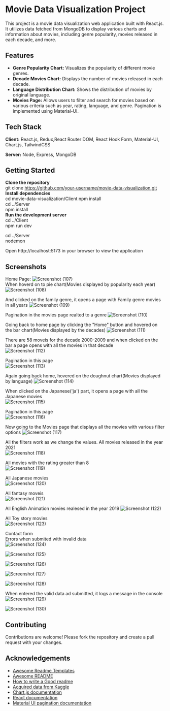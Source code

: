 
# Movie Data Visualization Project

This project is a movie data visualization web application built with React.js. It utilizes data fetched from MongoDB to display various charts and information about movies, including genre popularity, movies released in each decade, and more.


## Features

- **Genre Popularity Chart:** Visualizes the popularity of different movie genres.
- **Decade Movies Chart:** Displays the number of movies released in each decade.
- **Language Distribution Chart:** Shows the distribution of movies by original language.
- **Movies Page:** Allows users to filter and search for movies based on various criteria such as year, rating, language, and genre. Pagination is implemented using Material-UI.


## Tech Stack

**Client:** React.js, Redux,React Router DOM, React Hook Form, Material-UI, Chart.js, TailwindCSS

**Server:** Node, Express, MongoDB


## Getting Started

**Clone the repository**  
git clone https://github.com/your-username/movie-data-visualization.git  
**Install dependencies**  
cd movie-data-visualization/Client 
npm install  
cd ../Server  
npm install  
**Run the development server**  
cd ../Client   
npm run dev  

cd ../Server  
nodemon  

Open http://localhost:5173 in your browser to view the application  



## Screenshots

Home Page: 
![Screenshot (107)](https://github.com/bharathvaddineni/movie-data-visualization/assets/63656325/7e2cfc3a-eaf3-4985-9077-9054bc77a3bb)  
When hoverd on to pie chart(Movies displayed by popularity each year)
![Screenshot (108)](https://github.com/bharathvaddineni/movie-data-visualization/assets/63656325/fee9a884-c095-44e6-9699-203b83eca335)  

And clicked on the family genre, it opens a page with Family genre movies in all years
![Screenshot (109)](https://github.com/bharathvaddineni/movie-data-visualization/assets/63656325/f2a5ebf5-4295-4970-8604-388ffe3ac601)  

Pagination in the movies page realted to a genre
![Screenshot (110)](https://github.com/bharathvaddineni/movie-data-visualization/assets/63656325/da88814f-f1a3-4809-a2dc-5a48c90cf341)  

Going back to home page by clicking the "Home" button and hovered on the bar chart(Movies displayed by the decades)
![Screenshot (111)](https://github.com/bharathvaddineni/movie-data-visualization/assets/63656325/25b0709a-ea3f-48fe-8019-4c0d1b05a08d)  

There are 58 moveis for the decade 2000-2009 and when clicked on the bar a page opens with all the movies in that decade  
![Screenshot (112)](https://github.com/bharathvaddineni/movie-data-visualization/assets/63656325/6de4c88c-abd1-45f1-8dfb-c83b35f5cd90)  

Pagination in this page  
![Screenshot (113)](https://github.com/bharathvaddineni/movie-data-visualization/assets/63656325/e98b4c50-6a85-4963-815e-c17ba4faf2e5)  

Again going back home, hovered on the doughnut chart(Movies displayed by language)
![Screenshot (114)](https://github.com/bharathvaddineni/movie-data-visualization/assets/63656325/88b1115a-e09d-433d-8865-510c087b9445)

When clicked on the Japanese('ja') part, it opens a page with all the Japanese movies  
![Screenshot (115)](https://github.com/bharathvaddineni/movie-data-visualization/assets/63656325/cd8375cc-c9e7-4d06-bf7c-fbf530bde2f4)  

Pagination in this page  
![Screenshot (116)](https://github.com/bharathvaddineni/movie-data-visualization/assets/63656325/66243b15-3dbf-4e18-848a-c5a8d36c4e23)


Now going to the Movies page that displays all the movies with various filter options
![Screenshot (117)](https://github.com/bharathvaddineni/movie-data-visualization/assets/63656325/59a303a6-e1f2-4562-b2fa-ea22772c35ef)

All the filters work as we change the values. All movies released in the year 2021  
![Screenshot (118)](https://github.com/bharathvaddineni/movie-data-visualization/assets/63656325/49026065-ac3b-4afe-9913-03607afb5991)

All movies with the rating greater than 8  
![Screenshot (119)](https://github.com/bharathvaddineni/movie-data-visualization/assets/63656325/5b2e25b7-faff-48c1-bdfc-295aef97c2ba)  

All Japanese movies  
![Screenshot (120)](https://github.com/bharathvaddineni/movie-data-visualization/assets/63656325/afe762d8-3123-43ab-8f4a-f58e45ab9225)  

All fantasy moveis  
![Screenshot (121)](https://github.com/bharathvaddineni/movie-data-visualization/assets/63656325/cc8effc3-cb31-4ab8-9f18-34c6b408483c)

All English Animation movies realesed in the year 2019
![Screenshot (122)](https://github.com/bharathvaddineni/movie-data-visualization/assets/63656325/4a637e4a-e19e-46a2-8fc5-1cccd103a3a0)  

All Toy story movies  
![Screenshot (123)](https://github.com/bharathvaddineni/movie-data-visualization/assets/63656325/db4986b9-dae1-4881-9c53-0ee1f19a6544)  

Contact form  
Errors when submited with invalid data  
![Screenshot (124)](https://github.com/bharathvaddineni/movie-data-visualization/assets/63656325/0838d87a-6bc9-46e1-a030-5c97689583cc)  

![Screenshot (125)](https://github.com/bharathvaddineni/movie-data-visualization/assets/63656325/1b302361-a447-4fca-9013-3fe0b739bbc4)  

![Screenshot (126)](https://github.com/bharathvaddineni/movie-data-visualization/assets/63656325/810831d5-5c80-45d7-8b4a-ac64b9228931)  

![Screenshot (127)](https://github.com/bharathvaddineni/movie-data-visualization/assets/63656325/a3156f9a-c244-4703-b6d0-29efa89a7f56)  

![Screenshot (128)](https://github.com/bharathvaddineni/movie-data-visualization/assets/63656325/fbda4d35-de8e-491d-b513-6327f9e7ca68)  

When entered the valid data ad submitted, it logs a message in the console  
![Screenshot (129)](https://github.com/bharathvaddineni/movie-data-visualization/assets/63656325/e5290746-6c0b-420c-8b9b-f5f3dee4c123)  

![Screenshot (130)](https://github.com/bharathvaddineni/movie-data-visualization/assets/63656325/8a443889-abd8-4870-80f5-6187b595c21b)




## Contributing

Contributions are welcome! Please fork the repository and create a pull request with your changes.


## Acknowledgements

 - [Awesome Readme Templates](https://awesomeopensource.com/project/elangosundar/awesome-README-templates)
 - [Awesome README](https://github.com/matiassingers/awesome-readme)
 - [How to write a Good readme](https://bulldogjob.com/news/449-how-to-write-a-good-readme-for-your-github-project)
 - [Acquired data from Kaggle](https://www.kaggle.com/datasets/asaniczka/52000-animation-movie-details-dataset-2024)
  - [Chart.js documentation](https://www.chartjs.org/docs/latest/)  
   - [React documentation](https://react.dev/learn) 
   - [Material UI pagination documentation](https://mui.com/material-ui/react-pagination/)  


